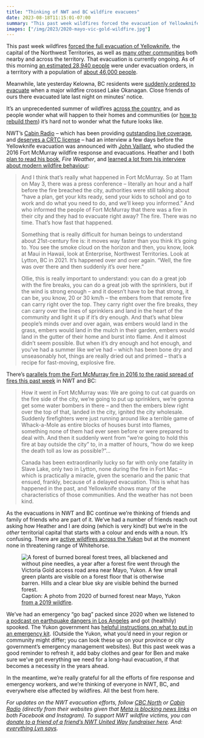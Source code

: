 ```yaml
---
title: "Thinking of NWT and BC wildfire evacuees"
date: 2023-08-18T11:15:01-07:00
summary: "This past week wildfires forced the evacuation of Yellowknife, the capital of the Northwest Territories, as well as many other communities both nearby and across the territory. As of this morning an estimated 28,940 people were under evacuation orders, in a territory with a population of about 46,000 people. Meanwhile, late yesterday Kelowna, BC residents were suddenly ordered to evacuate when a major wildfire crossed Lake Okanagan. Close friends of ours there evacuated late last night on minutes’ notice. It’s an unprecedented summer of wildfires across the country, and as people wonder what will happen to their homes and communities (or how to rebuild them) it’s hard not to wonder what the future looks like."
images: ["/img/2023/2020-mayo-vic-gold-wildfire.jpg"]
---
```


This past week wildfires [forced the full evacuation of Yellowknife](https://cabinradio.ca/142575/news/yellowknife/live-thousands-leave-yellowknife-as-wildfire-approaches/), the capital of the Northwest Territories, as well as [many other communities](https://www.gov.nt.ca/en/notices-alerts-and-orders) both nearby and across the territory. That evacuation is currently ongoing. As of this morning [an estimated 28,940 people](https://cabinradio.ca/143502/news/yellowknife/live-overnight-arson-attempt-in-yellowknife/) were under evacuation orders, in a territory with a population of [about 46,000 people](https://en.wikipedia.org/wiki/Northwest_Territories). 

Meanwhile, late yesterday Kelowna, BC residents were [suddenly ordered to evacuate](https://www.cbc.ca/news/canada/british-columbia/what-you-need-to-know-about-bc-wildfires-aug-18-2023-1.6940311) when a major wildfire crossed Lake Okanagan. Close friends of ours there evacuated late last night on minutes’ notice. 

It’s an unprecedented summer of wildfires [across the country](https://www.cbc.ca/news/canada/nova-scotia/displaced-residents-struggle-to-find-rentals-wildfires-1.6869678), and as people wonder what will happen to their homes and communities (or [how to rebuild them](https://cabinradio.ca/141313/news/environment/wildfires/in-pictures-enterprise-after-a-wildfire-tore-through-the-hamlet/)) it’s hard not to wonder what the future looks like. 

NWT’s [Cabin Radio](https://cabinradio.ca/) – which has been providing [outstanding live coverage](https://cabinradio.ca/143502/news/yellowknife/live-overnight-arson-attempt-in-yellowknife/), and [deserves a CRTC license](https://www.cbc.ca/news/canada/north/cabin-radio-nwt-crtc-licence-rejected-1.6750091) – had an interview a few days before the Yellowknife evacuation was announced with [John Vaillant](https://en.wikipedia.org/wiki/John_Vaillant), who studied the 2016 Fort McMurray wildfire response and evacuations. Heather and I both [plan to read his book](https://www.penguinrandomhouse.ca/books/739360/fire-weather-by-john-vaillant/9780735273160), _Fire Weather_, and [learned a lot from his interview about modern wildfire behaviour](https://cabinradio.ca/141864/news/yellowknife/there-are-parallels-between-yellowknife-and-fort-mcmurray/):


> And I think that’s really what happened in Fort McMurray. So at 11am on May 3, there was a press conference – literally an hour and a half before the fire breached the city, authorities were still talking about “have a plan, get your kits ready, send your kids to school and go to work and do what you need to do, and we’ll keep you informed.” And who informed the people of Fort McMurray that there was a fire in their city and they had to evacuate right away? The fire. There was no time. That’s how fast that happened.
> 
> Something that is really difficult for human beings to understand about 21st-century fire is: it moves way faster than you think it’s going to. You see the smoke cloud on the horizon and then, you know, look at Maui in Hawaii, look at Enterprise, Northwest Territories. Look at Lytton, BC in 2021. It’s happened over and over again. “Well, the fire was over there and then suddenly it’s over here.”
> 
> Ollie, this is really important to understand: you can do a great job with the fire breaks, you can do a great job with the sprinklers, but if the wind is strong enough – and it doesn’t have to be that strong, it can be, you know, 20 or 30 km/h – the embers from that remote fire can carry right over the top. They carry right over the fire breaks, they can carry over the lines of sprinklers and land in the heart of the community and light it up if it’s dry enough. And that’s what blew people’s minds over and over again, was embers would land in the grass, embers would land in the mulch in their garden, embers would land in the gutter of their home and burst into flame. And it almost didn’t seem possible. But when it’s dry enough and hot enough, and you’ve had a summer like we’ve had – which has been bone dry and unseasonably hot, things are really dried out and primed – that’s a recipe for fast-moving, explosive fire.

There’s [parallels from the Fort McMurray fire in 2016 to the rapid spread of fires this past week](https://cabinradio.ca/141864/news/yellowknife/there-are-parallels-between-yellowknife-and-fort-mcmurray/) in NWT and BC:

> How it went in Fort McMurray was: We are going to cut cat guards on the fire side of the city, we’re going to put up sprinklers, we’re gonna get some water bombers in there – and then the embers blew right over the top of that, landed in the city, ignited the city wholesale. Suddenly firefighters were just running around like a terrible game of Whack-a-Mole as entire blocks of houses burst into flames, something none of them had ever seen before or were prepared to deal with. And then it suddenly went from “we’re going to hold this fire at bay outside the city” to, in a matter of hours, “how do we keep the death toll as low as possible?”… 
> 
> Canada has been extraordinarily lucky so far with only one fatality in Slave Lake, only two in Lytton, none during the fire in Fort Mac – which is practically a miracle, given the scenario and the panic that ensued, frankly, because of a delayed evacuation. This is what has happened in the past, and Yellowknife shows many of the characteristics of those communities. And the weather has not been kind.

As the evacuations in NWT and BC continue we’re thinking of friends and family of friends who are part of it. We’ve had a number of friends reach out asking how Heather and I are doing (which is very kind!) but we’re in the _other_ territorial capital that starts with a colour and ends with a noun. It’s confusing. There are [active wildfires across the Yukon](https://wildfires.service.yukon.ca/) but at the moment none in threatening range of Whitehorse.

<figure>
  <img src="/img/2023/ss-klondike-2023.jpg" class="img-fluid" alt="A forest of burned boreal forest trees, all blackened and without pine needles, a year after a forest fire went through the Victoria Gold access road area near Mayo, Yukon. A few small green plants are visible on a forest floor that is otherwise barren. Hills and a clear blue sky are visible behind the burned forest.">
  <figcaption><span class="sr-only">Caption: </span>A photo from 2020 of burned forest near Mayo, Yukon <a href="https://www.cbc.ca/news/canada/north/yukon-widlfire-season-2019-complex-1.5310233">from a 2019 wildfire</a>.</figcaption>
</figure>

We’ve had an emergency “go bag” packed since 2020 when we listened to [a podcast on earthquake dangers in Los Angeles](https://laist.com/podcasts/the-big-one) and got (healthily) spooked. The Yukon government has [helpful instructions on what to put in an emergency kit](https://yukon.ca/en/emergencies-and-safety/emergency-preparedness/make-emergency-kit). (Outside the Yukon, what you’d need in your region or community might differ; you can look these up on your province or city government’s emergency management websites). But this past week was a good reminder to refresh it, add baby clothes and gear for Ben and make sure we’ve got everything we need for a long-haul evacuation, if that becomes a necessity in the years ahead. 

In the meantime, we’re really grateful for all the efforts of fire response and emergency workers, and we’re thinking of everyone in NWT, BC, and everywhere else affected by wildfires. All the best from here.

_For updates on the NWT evacuation efforts, follow [CBC North](https://www.cbc.ca/news/canada/north) or [Cabin Radio](https://cabinradio.ca/) (directly from their websites given that [Meta is blocking news links](https://cabinradio.ca/138262/cabin-radio/how-to-follow-our-reporting-when-facebook-and-instagram-block-us/) on both Facebook and Instagram). To support NWT wildfire victims, you can [donate to a friend of a friend’s NWT United Way fundraiser here](https://www.canadahelps.org/en/pages/help-nwt-wildfire-evacuees-for-alyssas-birthday/). And: [everything Lyn says](https://mastodon.social/@geekingirl/110906379728403093)._
